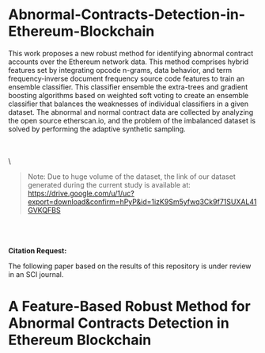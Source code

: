 # Abnormal-Contracts-Detection-in-Ethereum-Blockchain

This work proposes a new robust method for identifying abnormal contract accounts over the Ethereum network data. This method comprises hybrid features set by integrating opcode n-grams, data behavior, and term frequency-inverse document frequency source code features to train an ensemble classifier. This classifier ensemble the extra-trees and gradient boosting algorithms based on weighted soft voting to create an ensemble classifier that balances the weaknesses of individual classifiers in a given dataset. The abnormal and normal contract data are collected by analyzing the open source etherscan.io, and the problem of the imbalanced dataset is solved by performing the adaptive synthetic sampling. 

\
\
\
> Note: Due to huge volume of the dataset, the link of our dataset generated during the current study is available at:
https://drive.google.com/u/1/uc?export=download&confirm=hPyP&id=1izK9Sm5yfwq3Ck9f71SUXAL41GVKQFBS

\
\
\
**Citation Request:** 

The following paper based on the results of this repository is under review in an SCI journal.   


# A Feature-Based Robust Method for Abnormal Contracts Detection in Ethereum Blockchain



